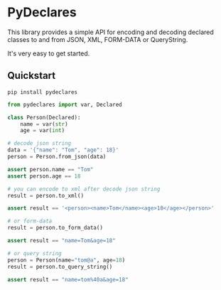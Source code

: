 # PyDeclares

This library provides a simple API for encoding and decoding declared classes to and from JSON, XML, FORM-DATA or QueryString.

It's very easy to get started.

## Quickstart

`pip install pydeclares`

```python
from pydeclares import var, Declared

class Person(Declared):
	name = var(str)
	age = var(int)

# decode json string
data = '{"name": "Tom", "age": 18}'
person = Person.from_json(data)

assert person.name == "Tom"
assert person.age == 18

# you can encode to xml after decode json string
result = person.to_xml()

assert result == '<person><name>Tom</name><age>18</age></person>'

# or form-data
result = person.to_form_data()

assert result == "name=Tom&age=18"

# or query string
person = Person(name="tom@a", age=18)
result = person.to_query_string()

assert result == "name=tom%40a&age=18"
```